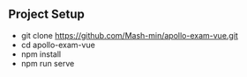 ## Project Setup

- git clone https://github.com/Mash-min/apollo-exam-vue.git
- cd apollo-exam-vue
- npm install
- npm run serve 
